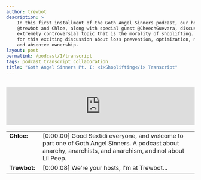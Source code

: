 ```yaml
---
author: trewbot
description: >
    In this first installment of the Goth Angel Sinners podcast, our hosts
    @trewbot and Chloe, along with special guest @CheechGuevara, discuss the
    extremely controversial topic that is the morality of shoplifting. Join us
    for this exciting discussion about loss prevention, optimization, morality,
    and absentee ownership.
layout: post
permalink: /podcast/1/transcript
tags: podcast transcript collaboration
title: "Goth Angel Sinners Pt. I: <i>Shoplifting</i> Transcript"
---
```


<br>

<iframe src="https://anchor.fm/gthnglsnnrs/embed" height="102px" width="100%"
frameborder="0" scrolling="no"></iframe>

<style>
    .transcript tr {
        vertical-align: top;
    }
</style>

<table class="transcript">
    <tr>
        <td><b>Chloe:</b></td>
        <td>[0:00:00] Good Sextidi everyone, and welcome to part one of Goth
            Angel Sinners. A podcast about anarchy, anarchists, and anarchism,
            and not about Lil Peep.</td>
    </tr>
    <tr>
        <td><b>Trewbot:&nbsp;</b></td>
        <td>[0:00:08] We're your hosts, I'm at Trewbot...</td>
    </tr>
</table>
